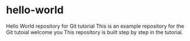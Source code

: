 # hello-world
Hello World repository for Git tutorial
This is an example repository for the Git tutoial 
welcome you
This repository is built step by step in the tutorial.

